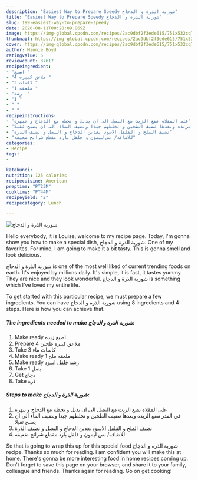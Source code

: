 ```yaml
---
description: "Easiest Way to Prepare Speedy شوربة الذرة و الدجاج"
title: "Easiest Way to Prepare Speedy شوربة الذرة و الدجاج"
slug: 199-easiest-way-to-prepare-speedy
date: 2020-08-11T00:28:09.869Z
image: https://img-global.cpcdn.com/recipes/2ac9dbf2f3ede615/751x532cq70/الصورة-الرئيسية-لوصفةشوربة-الذرة-و-الدجاج.jpg
thumbnail: https://img-global.cpcdn.com/recipes/2ac9dbf2f3ede615/751x532cq70/الصورة-الرئيسية-لوصفةشوربة-الذرة-و-الدجاج.jpg
cover: https://img-global.cpcdn.com/recipes/2ac9dbf2f3ede615/751x532cq70/الصورة-الرئيسية-لوصفةشوربة-الذرة-و-الدجاج.jpg
author: Minnie Boyd
ratingvalue: 5
reviewcount: 37617
recipeingredient:
- "اصبع "
- "4 ملاعق كبيره "
- "3 كاسات "
- "1 ملعقه "
- "رشة  "
- "1 "
- " "
- " "
recipeinstructions:
- "على المقلاه نضع الزيت مع البصل الى ان يذبل و نحطه مع الدجاج و نبهره"
- "في القدر نضع الزبده وبعدها نضيف الطحين و نخلطهم جيدا ونضيف الماء الى ان يصبح ثقيلا"
- "نضيف الملح و الفلفل الاسود بعدين الدجاج و البصل و نضيف الذرة"
- "للاضافه/ نص ليمون و فلفل بارد مقطع شرائح ضعيفه"
categories:
- Recipe
tags:
- 

katakunci:  
nutrition: 125 calories
recipecuisine: American
preptime: "PT23M"
cooktime: "PT44M"
recipeyield: "2"
recipecategory: Lunch

---
```



![شوربة الذرة و الدجاج](https://img-global.cpcdn.com/recipes/2ac9dbf2f3ede615/751x532cq70/الصورة-الرئيسية-لوصفةشوربة-الذرة-و-الدجاج.jpg)

Hello everybody, it is Louise, welcome to my recipe page. Today, I'm gonna show you how to make a special dish, شوربة الذرة و الدجاج. One of my favorites. For mine, I am going to make it a bit tasty. This is gonna smell and look delicious.

شوربة الذرة و الدجاج is one of the most well liked of current trending foods on earth. It's enjoyed by millions daily. It's simple, it is fast, it tastes yummy. They are nice and they look wonderful. شوربة الذرة و الدجاج is something which I've loved my entire life.




To get started with this particular recipe, we must prepare a few ingredients. You can have شوربة الذرة و الدجاج using 8 ingredients and 4 steps. Here is how you can achieve that.

<!--inarticleads1-->

##### The ingredients needed to make شوربة الذرة و الدجاج:

1. Make ready اصبع زبده
1. Prepare 4 ملاعق كبيره طحين
1. Take 3 كاسات ماء
1. Make ready 1 ملعقه ملح
1. Make ready رشة فلفل اسود
1. Take 1 بصل
1. Get  دجاج
1. Take  ذرة




<!--inarticleads2-->

##### Steps to make شوربة الذرة و الدجاج:

1. على المقلاه نضع الزيت مع البصل الى ان يذبل و نحطه مع الدجاج و نبهره
1. في القدر نضع الزبده وبعدها نضيف الطحين و نخلطهم جيدا ونضيف الماء الى ان يصبح ثقيلا
1. نضيف الملح و الفلفل الاسود بعدين الدجاج و البصل و نضيف الذرة
1. للاضافه/ نص ليمون و فلفل بارد مقطع شرائح ضعيفه




So that is going to wrap this up for this special food شوربة الذرة و الدجاج recipe. Thanks so much for reading. I am confident you will make this at home. There's gonna be more interesting food in home recipes coming up. Don't forget to save this page on your browser, and share it to your family, colleague and friends. Thanks again for reading. Go on get cooking!
